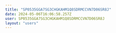 ```yaml
---
title: "SP0535GGA7SG3CHGKAHM1Q8SDRMCCVN7D06SR8J"
date: 2024-05-06T16:06:58.257Z
user: SP0535GGA7SG3CHGKAHM1Q8SDRMCCVN7D06SR8J
layout: "users"
---
```

    